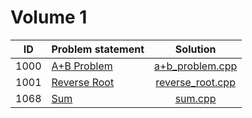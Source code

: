 # Volume 1

|  ID  |                         Problem statement                         |                Solution                |
|:----:|:------------------------------------------------------------------|:--------------------------------------:|
| 1000 | [A+B Problem](http://acm.timus.ru/problem.aspx?space=1&num=1000)  | [a+b_problem.cpp](./a+b_problem.cpp)   |
| 1001 | [Reverse Root](http://acm.timus.ru/problem.aspx?space=1&num=1001) | [reverse_root.cpp](./reverse_root.cpp) |
| 1068 | [Sum](http://acm.timus.ru/problem.aspx?space=1&num=1068)          | [sum.cpp](./sum.cpp)                   |
